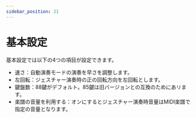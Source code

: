 ```yaml
---
sidebar_position: 21
---
```


# 基本設定

基本設定では以下の4つの項目が設定できます。

* 速さ：自動演奏モードの演奏を早さを調整します。
* 左回転：ジェスチャー演奏時の正の回転方向を左回転とします。
* 鍵盤数：88鍵がデフォルト。85鍵は旧バージョンとの互換のためにあリます。
* 楽譜の音量を利用する：オンにするとジェスチャー演奏時音量はMIDI楽譜で指定の音量となります。
